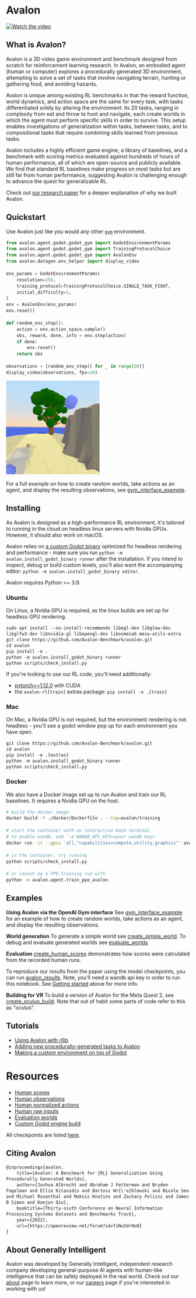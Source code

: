 
# Avalon


[![Watch the video](https://i3.ytimg.com/vi/4M-J11yMpD8/maxresdefault.jpg)](https://www.youtube.com/watch?v=4M-J11yMpD8)

## What is Avalon?

Avalon is a 3D video game environment and benchmark designed from scratch for reinforcement learning research. In Avalon, an embodied agent (human or computer) explores a procedurally generated 3D environment, attempting to solve a set of tasks that involve navigating terrain, hunting or gathering food, and avoiding hazards.

Avalon is unique among existing RL benchmarks in that the reward function, world dynamics, and action space are the same for every task, with tasks differentiated solely by altering the environment: its 20 tasks, ranging in complexity from eat and throw to hunt and navigate, each create worlds in which the agent must perform specific skills in order to survive. This setup enables investigations of generalization within tasks, between tasks, and to compositional tasks that require combining skills learned from previous tasks.

Avalon includes a highly efficient game engine, a library of baselines, and a benchmark with scoring metrics evaluated against hundreds of hours of human performance, all of which are open-source and publicly available. We find that standard RL baselines make progress on most tasks but are still far from human performance, suggesting Avalon is challenging enough to advance the quest for generalizable RL.

Check out [our research paper](https://openreview.net/pdf?id=TzNuIdrHoU) for a deeper explanation of why we built Avalon.

## Quickstart

Use Avalon just like you would any other [`gym`](https://github.com/openai/gym) environment.

```python
from avalon.agent.godot.godot_gym import GodotEnvironmentParams
from avalon.agent.godot.godot_gym import TrainingProtocolChoice
from avalon.agent.godot.godot_gym import AvalonEnv
from avalon.datagen.env_helper import display_video

env_params = GodotEnvironmentParams(
    resolution=256,
    training_protocol=TrainingProtocolChoice.SINGLE_TASK_FIGHT,
    initial_difficulty=1,
)
env = AvalonEnv(env_params)
env.reset()

def random_env_step():
    action = env.action_space.sample()
    obs, reward, done, info = env.step(action)
    if done:
        env.reset()
    return obs

observations = [random_env_step() for _ in range(50)]
display_video(observations, fps=10)
```

![notebook output](./docs/media/avalon_notebook_demo.gif)

For a full example on how to create random worlds, take actions as an agent, and display the resulting observations, see [gym_interface_example](./notebooks/gym_interface_example.sync.ipynb).

## Installing

As Avalon is designed as a high-performance RL environment, it's tailored to running in the cloud on headless linux servers with Nvidia GPUs. However, it should also work on macOS.

Avalon relies on [a custom Godot binary](https://github.com/Avalon-Benchmark/godot) optimized for headless rendering and performance - make sure you run `python -m avalon.install_godot_binary runner` after the installation. If you intend to inspect, debug or build custom levels, you'll also want the accompanying editor: `python -m avalon.install_godot_binary editor`. 

Avalon requires Python >= 3.9.

### Ubuntu

On Linux, a Nvidia GPU is required, as the linux builds are set up for headless GPU rendering.

```
sudo apt install --no-install-recommends libegl-dev libglew-dev libglfw3-dev libnvidia-gl libopengl-dev libosmesa6 mesa-utils-extra
git clone https://github.com/Avalon-Benchmark/avalon.git
cd avalon
pip install -e .
python -m avalon.install_godot_binary runner
python scripts/check_install.py
```

If you're looking to use our RL code, you'll need additionally:
- [pytorch>=1.12.0](https://pytorch.org/get-started/locally/) with CUDA
- the `avalon-rl[train]` extras package: `pip install -e .[train]`

### Mac

On Mac, a Nvidia GPU is not required, but the environment rendering is not headless - you'll see a godot window pop up for each environment you have open.

```
git clone https://github.com/Avalon-Benchmark/avalon.git
cd avalon
pip install -e .[extras]
python -m avalon.install_godot_binary runner
python scripts/check_install.py
```

### Docker

We also have a Docker image set up to run Avalon and train our RL baselines. It requires a Nvidia GPU on the host.

```bash
# build the docker image
docker build -f ./docker/Dockerfile . --tag=avalon/training

# start the container with an interactive bash terminal
# to enable wandb, add `-e WANDB_API_KEY=<your wandb key>`
docker run -it --gpus 'all,"capabilities=compute,utility,graphics"' avalon/training bash

# in the container, try running
python scripts/check_install.py

# or launch eg a PPO training run with
python -m avalon.agent.train_ppo_avalon
```


## Examples

**Using Avalon via the OpenAI Gym interface**
See [gym_interface_example](./notebooks/gym_interface_example.sync.ipynb) for an example of how to create random worlds, 
take actions as an agent, and display the resulting observations.

**World generation**
To generate a simple world see [create_simple_world](./notebooks/create_simple_world.sync.ipynb).
To debug and evaluate generated worlds see [evaluate_worlds](./notebooks/evaluate_worlds.sync.ipynb).

**Evaluation**
[create_human_scores](./notebooks/create_human_scores.sync.ipynb) demonstrates how scores were calculated from the recorded
human runs. 

To reproduce our results from the paper using the model checkpoints, you can run [avalon_results](./notebooks/avalon_results.sync.ipynb). 
Note, you'll need a wandb api key in order to run this notebook. See [Getting started](#getting-started) above for more info.

**Building for VR**
To build a version of Avalon for the Meta Quest 2, see [create_oculus_build](./notebooks/create_oculus_build.sync.ipynb). Note that out of habit some parts of code refer to this as "oculus".

## Tutorials

- [Using Avalon with rllib](./notebooks/rllib_tutorial.sync.ipynb)
- [Adding new procedurally-generated tasks to Avalon](./docs/tutorial_add_task/)
- [Making a custom environment on top of Godot](./docs/tutorial_custom_env)

# Resources

* [Human scores](https://avalon-benchmark.s3.us-west-2.amazonaws.com/avalon__human_scores__935781fe-267d-4dcd-9698-714cc891e985.json)
* [Human observations](https://avalon-benchmark.s3.us-west-2.amazonaws.com/avalon__all_observations__935781fe-267d-4dcd-9698-714cc891e985.tar.gz)
* [Human normalized actions](https://avalon-benchmark.s3.us-west-2.amazonaws.com/avalon__all_actions__935781fe-267d-4dcd-9698-714cc891e985.tar.gz)
* [Human raw inputs](https://avalon-benchmark.s3.us-west-2.amazonaws.com/avalon__all_human_inputs__935781fe-267d-4dcd-9698-714cc891e985.tar.gz)
* [Evaluation worlds](https://avalon-benchmark.s3.us-west-2.amazonaws.com/avalon_worlds__2f788115-ea32-4041-8cae-6e7cd33091b7.tar.gz)
* [Custom Godot engine build](https://github.com/Avalon-Benchmark/godot/releases/)

All checkpoints are listed [here](./docs/checkpoints.md).

## Citing Avalon

```
@inproceedings{avalon,
    title={Avalon: A Benchmark for {RL} Generalization Using Procedurally Generated Worlds},
    author={Joshua Albrecht and Abraham J Fetterman and Bryden Fogelman and Ellie Kitanidis and Bartosz Wr{\'o}blewski and Nicole Seo and Michael Rosenthal and Maksis Knutins and Zachary Polizzi and James B Simon and Kanjun Qiu},
    booktitle={Thirty-sixth Conference on Neural Information Processing Systems Datasets and Benchmarks Track},
    year={2022},
    url={https://openreview.net/forum?id=TzNuIdrHoU}
}
```

## About Generally Intelligent

Avalon was developed by Generally Intelligent, independent research company developing general-purpose AI agents with human-like intelligence that can be safely deployed in the real world. Check out our [about](https://generallyintelligent.com/about) page to learn more, or our [careers](https://generallyintelligent.com/careers) page if you're interested in working with us!
